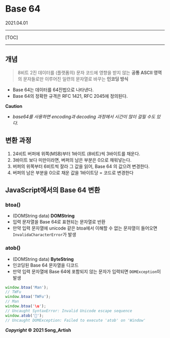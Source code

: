 # Base 64

2021.04.01

---

[TOC]

---



## 개념

> 8비트 2진 데이터를 (플랫폼의) 문자 코드에 영향을 받지 않는 **공통 ASCII 영역**의 문자들로만 이루어진 일련의 문자열로 바꾸는 **인코딩 방식**

- Base 64는 데이터를 64진법으로 나타낸다.
- Base 64의 정확한 규격은 RFC 1421, RFC 2045에 정의된다.

**Caution**

- *base64를 사용하면 encoding과 decoding 과정에서 시간이 많이 걸릴 수도 있다.*



## 변환 과정

1. 24비트 버퍼에 위쪽(MSB)부터 1바이트 (8비트)씩 3바이트를 채운다.
2. 3바이트 보다 미만이라면, 버퍼의 남은 부분은 0으로 채워넣는다.
3. 버퍼의 위쪽부터 6비트씩 잘라 그 값을 읽어, Base 64 의 값으려 변경한다.
4. 버퍼의 남은 부분을 0으로 채운 값을 1바이트당 = 코드로 변경한다



## JavaScript에서의 Base 64 변환

### btoa()

- (DOMString data) **DOMString**
- 입력 문자열을 Base 64로 표현되는 문자열로 반환
- 만약 입력 문자열에 unicode 같은 btoa에서 이해할 수 없는 문자열이 들어오면 `InvalidaCharacterError`가 발생

### atob()

- (DOMString data) **ByteString**
- 인코딩된 Base 64 문자열을 디코드
- 만약 입력 문자열에 Base 64에 포함되지 않는 문자가 입력되면 `DOMException`이 발생

```javascript
window.btoa('Man');
// TWFu
window.btoa('TWFu');
// Man
window.btoa('\u');
// Uncaught SyntaxError: Invalid Unicode escape sequence
window.atob('🙂');
// Uncaught DOMException: Failed to execute 'atob' on 'Window'
```



***Copyright* © 2021 Song_Artish**